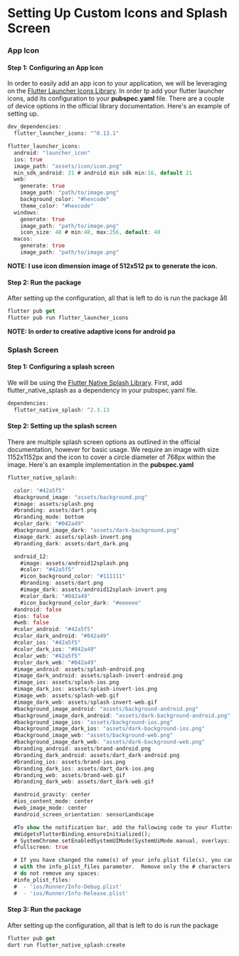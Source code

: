 # Setting Up Custom Icons and Splash Screen

### App Icon
#### Step 1: Configuring an App Icon
In order to easily add an app icon to your application, we will be leveraging on the [Flutter Launcher Icons Library](https://pub.dev/packages/flutter_launcher_icons). In order tp add your flutter launcher icons, add its configuration to your **pubspec.yaml** file. There are a couple of device options in the official library documentation. Here's an example of setting up. 

``` dart
dev_dependencies:
  flutter_launcher_icons: "^0.13.1"

flutter_launcher_icons:
  android: "launcher_icon"
  ios: true
  image_path: "assets/icon/icon.png"
  min_sdk_android: 21 # android min sdk min:16, default 21
  web:
    generate: true
    image_path: "path/to/image.png"
    background_color: "#hexcode"
    theme_color: "#hexcode"
  windows:
    generate: true
    image_path: "path/to/image.png"
    icon_size: 48 # min:48, max:256, default: 48
  macos:
    generate: true
    image_path: "path/to/image.png"
```
**NOTE: I use icon dimension image of 512x512 px to generate the icon.**

#### Step 2: Run the package

After setting up the configuration, all that is left to do is run the package
åß
``` dart
flutter pub get
flutter pub run flutter_launcher_icons
```

**NOTE: In order to creative adaptive icons for android pa**

### Splash Screen
#### Step 1: Configuring a splash screen
We will be using the [Flutter Native Splash Library](https://pub.dev/packages/flutter_native_splash). First, add flutter_native_splash as a dependency in your pubspec.yaml file.

``` dart
dependencies:
  flutter_native_splash: ^2.3.13
```

#### Step 2: Setting up the splash screen
There are multiple splash screen options as outlined in the official documentation, however for basic usage. We require an image with size 1152x1152px and the icon to cover a circle diameter of 768px within the image. Here's an example implementation in the **pubspec.yaml**

``` dart
flutter_native_splash:

  color: "#42a5f5"
  #background_image: "assets/background.png"
  #image: assets/splash.png
  #branding: assets/dart.png
  #branding_mode: bottom
  #color_dark: "#042a49"
  #background_image_dark: "assets/dark-background.png"
  #image_dark: assets/splash-invert.png
  #branding_dark: assets/dart_dark.png

  android_12:
    #image: assets/android12splash.png
    #color: "#42a5f5"
    #icon_background_color: "#111111"
    #branding: assets/dart.png
    #image_dark: assets/android12splash-invert.png
    #color_dark: "#042a49"
    #icon_background_color_dark: "#eeeeee"
  #android: false
  #ios: false
  #web: false
  #color_android: "#42a5f5"
  #color_dark_android: "#042a49"
  #color_ios: "#42a5f5"
  #color_dark_ios: "#042a49"
  #color_web: "#42a5f5"
  #color_dark_web: "#042a49"
  #image_android: assets/splash-android.png
  #image_dark_android: assets/splash-invert-android.png
  #image_ios: assets/splash-ios.png
  #image_dark_ios: assets/splash-invert-ios.png
  #image_web: assets/splash-web.gif
  #image_dark_web: assets/splash-invert-web.gif
  #background_image_android: "assets/background-android.png"
  #background_image_dark_android: "assets/dark-background-android.png"
  #background_image_ios: "assets/background-ios.png"
  #background_image_dark_ios: "assets/dark-background-ios.png"
  #background_image_web: "assets/background-web.png"
  #background_image_dark_web: "assets/dark-background-web.png"
  #branding_android: assets/brand-android.png
  #branding_dark_android: assets/dart_dark-android.png
  #branding_ios: assets/brand-ios.png
  #branding_dark_ios: assets/dart_dark-ios.png
  #branding_web: assets/brand-web.gif
  #branding_dark_web: assets/dart_dark-web.gif

  #android_gravity: center
  #ios_content_mode: center
  #web_image_mode: center
  #android_screen_orientation: sensorLandscape

  #To show the notification bar, add the following code to your Flutter app:
  #WidgetsFlutterBinding.ensureInitialized();
  # SystemChrome.setEnabledSystemUIMode(SystemUiMode.manual, overlays: [SystemUiOverlay.bottom, SystemUiOverlay.top], );
  #fullscreen: true

  # If you have changed the name(s) of your info.plist file(s), you can specify the filename(s)
  # with the info_plist_files parameter.  Remove only the # characters in the three lines below,
  # do not remove any spaces:
  #info_plist_files:
  #  - 'ios/Runner/Info-Debug.plist'
  #  - 'ios/Runner/Info-Release.plist'
```
#### Step 3: Run the package

After setting up the configuration, all that is left to do is run the package

``` dart
flutter pub get
dart run flutter_native_splash:create
```